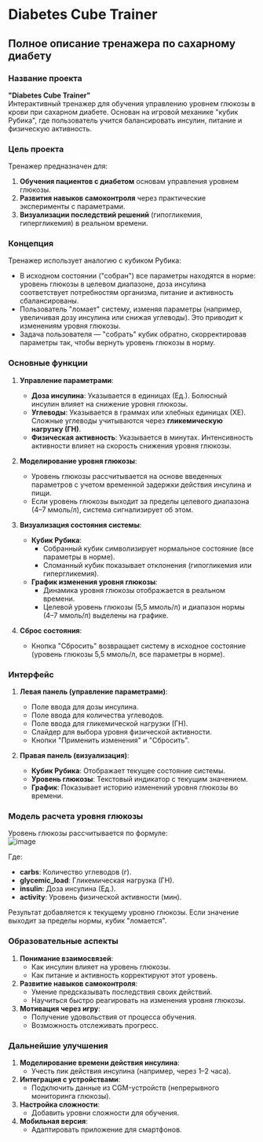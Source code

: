 # Diabetes Cube Trainer

## Полное описание тренажера по сахарному диабету

### Название проекта
**"Diabetes Cube Trainer"**  
Интерактивный тренажер для обучения управлению уровнем глюкозы в крови при сахарном диабете. Основан на игровой механике "кубик Рубика", где пользователь учится балансировать инсулин, питание и физическую активность.

### Цель проекта
Тренажер предназначен для:
1. **Обучения пациентов с диабетом** основам управления уровнем глюкозы.
2. **Развития навыков самоконтроля** через практические эксперименты с параметрами.
3. **Визуализации последствий решений** (гипогликемия, гипергликемия) в реальном времени.

### Концепция
Тренажер использует аналогию с кубиком Рубика:
- В исходном состоянии ("собран") все параметры находятся в норме: уровень глюкозы в целевом диапазоне, доза инсулина соответствует потребностям организма, питание и активность сбалансированы.
- Пользователь "ломает" систему, изменяя параметры (например, увеличивая дозу инсулина или снижая углеводы). Это приводит к изменениям уровня глюкозы.
- Задача пользователя — "собрать" кубик обратно, скорректировав параметры так, чтобы вернуть уровень глюкозы в норму.

### Основные функции
1. **Управление параметрами**:
   - **Доза инсулина**: Указывается в единицах (Ед.). Болюсный инсулин влияет на снижение уровня глюкозы.
   - **Углеводы**: Указывается в граммах или хлебных единицах (ХЕ). Сложные углеводы учитываются через **гликемическую нагрузку (ГН)**.
   - **Физическая активность**: Указывается в минутах. Интенсивность активности влияет на скорость снижения уровня глюкозы.

2. **Моделирование уровня глюкозы**:
   - Уровень глюкозы рассчитывается на основе введенных параметров с учетом временной задержки действия инсулина и пищи.
   - Если уровень глюкозы выходит за пределы целевого диапазона (4–7 ммоль/л), система сигнализирует об этом.

3. **Визуализация состояния системы**:
   - **Кубик Рубика**:
     - Собранный кубик символизирует нормальное состояние (все параметры в норме).
     - Сломанный кубик показывает отклонения (гипогликемия или гипергликемия).
   - **График изменения уровня глюкозы**:
     - Динамика уровня глюкозы отображается в реальном времени.
     - Целевой уровень глюкозы (5,5 ммоль/л) и диапазон нормы (4–7 ммоль/л) выделены на графике.

4. **Сброс состояния**:
   - Кнопка "Сбросить" возвращает систему в исходное состояние (уровень глюкозы 5,5 ммоль/л, все параметры в норме).

### Интерфейс
1. **Левая панель (управление параметрами)**:
   - Поле ввода для дозы инсулина.
   - Поле ввода для количества углеводов.
   - Поле ввода для гликемической нагрузки (ГН).
   - Слайдер для выбора уровня физической активности.
   - Кнопки "Применить изменения" и "Сбросить".

2. **Правая панель (визуализация)**:
   - **Кубик Рубика**: Отображает текущее состояние системы.
   - **Уровень глюкозы**: Текстовый индикатор с текущим значением.
   - **График**: Показывает историю изменений уровня глюкозы во времени.

### Модель расчета уровня глюкозы
Уровень глюкозы рассчитывается по формуле:  
![image](https://github.com/user-attachments/assets/7552599a-d45f-462a-bd62-d11d39ee6b94)
 
Где:
- **carbs**: Количество углеводов (г).
- **glycemic_load**: Гликемическая нагрузка (ГН).
- **insulin**: Доза инсулина (Ед.).
- **activity**: Уровень физической активности (мин).

Результат добавляется к текущему уровню глюкозы. Если значение выходит за пределы нормы, кубик "ломается".

### Образовательные аспекты
1. **Понимание взаимосвязей**:
   - Как инсулин влияет на уровень глюкозы.
   - Как питание и активность корректируют этот уровень.
2. **Развитие навыков самоконтроля**:
   - Умение предсказывать последствия своих действий.
   - Научиться быстро реагировать на изменения уровня глюкозы.
3. **Мотивация через игру**:
   - Получение удовольствия от процесса обучения.
   - Возможность отслеживать прогресс.

### Дальнейшие улучшения
1. **Моделирование времени действия инсулина**:
   - Учесть пик действия инсулина (например, через 1–2 часа).
2. **Интеграция с устройствами**:
   - Подключить данные из CGM-устройств (непрерывного мониторинга глюкозы).
3. **Настройка сложности**:
   - Добавить уровни сложности для обучения.
4. **Мобильная версия**:
   - Адаптировать приложение для смартфонов.
